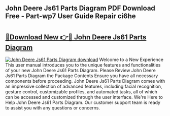 ## John Deere Js61 Parts Diagram PDF Download Free - Part-wp7 User Guide Repair ci6he

# <h2><a href="http://dfskrad.blite.top/?on=John+Deere+Js61+Parts+Diagram">🔗Download New 👉🔴 John Deere Js61 Parts Diagram</a></h2>

[![John Deere Js61 Parts Diagram download](https://i.imgur.com/lujVjoI.png)](http://dfskrad.blite.top/?on=John+Deere+Js61+Parts+Diagram)
Welcome to a New Experience This user manual introduces you to the unique features and functionalities of your new John Deere Js61 Parts Diagram. Please Review John Deere Js61 Parts Diagram the Package Contents Ensure you have all necessary components before proceeding. John Deere Js61 Parts Diagram comes with an impressive collection of advanced features, including facial recognition, gesture control, customizable profiles, and automated tasks, all of which can be accessed and customized through the user interface. We're Here to Help John Deere Js61 Parts Diagram. Our customer support team is ready to assist you with any questions or concerns.
